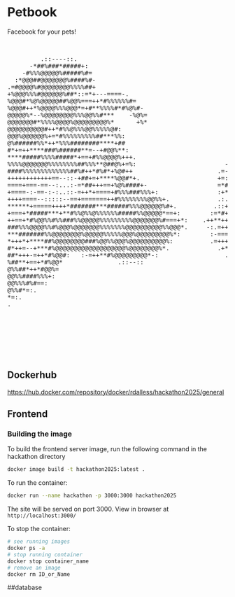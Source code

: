 # Petbook

Facebook for your pets!

<pre>                                                                                
                                                                                          
         .::----::.                                                                       
      -*##%###*#####+:                                                                    
    -#%%%@@@@@%#####%#=                                                                   
  :*@@@##@@@@@@@%####%#-                                                                  
.=#@@@@%#@@@@@@@@%%%%##+                                                                  
+%@@@%%%#@@@@@@%##*::=*+---====-.                                                         
%@@@#*%@%@@@@@##%@@%===++*#%%%%%%#=                                                       
%@@@#++*%@@@@%%%@@@*=+#**%%%%#*#%@%#-                                   -=:               
@@@@@%*--%@@@@@@@@%%%@@%%#***    -%@%=                                  ###*=.            
@@@@@@@#*%%%%@@@@%@@@@@@@@@%*      +%*                                  +***##+-          
@@@@@@@@@@#++*#%%@%%%@@%%%%%@#:                                 .+:     :++*###**+-.      
@@@%@@@@@@%+=*#%%%%%%%%%##***%%:                                 .+#=:. :=++##%%*#%%*=-.  
@%######%%*++*%%%########****+##                                  -+***=:=+**#%%##%@%%%#+-
#*+=++****###%######**=--+#@@%**:                               .==+*++--==+*#%@%*#@@@@%#*
****#####%%%%#####*+==+#%%@@@@%+++.                          .-++++*+===++**#%@%=**%@@@%##
%%%%@@@@@@@%%%%%%%%##%%%**@##@%+=%:                        -==+=+++++++==++*#%%+:+#@@@@@%%
####%%%%%%%%%%%%%##%#++*#%#*+%@#++                       .=---:====-==+===++++*=+%@@@@@@%%
++++++++++++==--::-+##+=+****%@@#*+.                     +=:=---::::----===++=+*+###%@@%%%
====+===-==--:...:-=*##+++==+%@%####+-                   =*#*%@*#*=--:--====+=--=+**+#@@@@
+====-:-==-:-:..::-=++*+====+#%%%###%%%+:                :+*-*%##++##*====+*+====++++*%%@@
++++====--:::::--==+=======++#%%%%%%%%@@%%+.             .:..=*+--=*%%%#**#*+++====++*#@@@
******+=====++++*#######***######%%%@@@@@@%#+.          .::++:=+*#***#%%#####*++++++++*#@@
+===+*#####***+**#%%@%%@%%%%%%#####%%@@@@@*==+:        :=*#+=*#####**+*#%%#%##**+**+*+**%%
++==+*#%@@%%#%%###%%@@@@@%%%%%%%%%@@@@@@@%#===+*:    .++**++*%%%%%##*+++*%@@%%%######**##%
###%%%@@@@%%#%@@@%@@@@@@@%%%%%%%@@@@@@@@@@%%@@@*.     -:.=+++*##%%@@@%%***##%%%%%%####*###
***#######%%@@@@@@@@%@@@@@%%%%%@@@%@@@@@@@@@%*:        :-===++#%#*#%%@@%##*+*+*#####%##*##
*+++*+****##%@@@@@@@@###%@@%%@@@%@@@@@@@@@@%:          .=+++**###*####%@@@@%%%%%%##*#*###%
#*++=--+***#%@@@@@@@@@@@@@@@@@@@%@@@@@@@@%*.             .+*######****##%%@%%@@@%######%%%
##*+++-=++*#%@@#:   :-=++**#%@@@@@@@@@*-:                  .-=+#**#*####%%%%%%%%#**###%%%%
%##**+==+*#%@@*               .::--::                           ..::-=*%##%%%#****##%%%@%#
@%%##*++*#@@%=                                                         :##*+**+*##%%%@%%%%
@@%%####%%%+:                                                            -+***##%@@@@@%%#%
@@%%%#%#==:                                                                .-*%%@@@@%%%#%#
@%%#*=:.                                                                      =%%%%%%%#%%#
*=:.                                                                           :#%%%%%%%%%
.                                                                               .*%%%%%@%#
                                                                                 .=#%%%%##
                                                                                   =%%##%%
                                                                                    =#%%%%
                                                                                     =%##*
                                                                                      +***
                                                                                      .+##
                                                                                        =%
</pre>

## Dockerhub
https://hub.docker.com/repository/docker/rdalless/hackathon2025/general

## Frontend

### Building the image

To build the frontend server image, run the following command in the hackathon directory
```bash
docker image build -t hackathon2025:latest .
```

To run the container:
```bash
docker run --name hackathon -p 3000:3000 hackathon2025
```
The site will be served on port 3000. View in browser at `http://localhost:3000/`

To stop the container:
```bash
# see running images
docker ps -a
# stop running container
docker stop container_name
# remove an image
docker rm ID_or_Name
```
##database 


